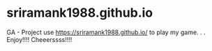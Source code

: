 # sriramank1988.github.io
GA - Project
use https://sriramank1988.github.io/ to play my game. . . Enjoy!!!! Cheeerssss!!!!